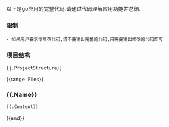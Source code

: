 以下是go应用的完整代码,请通过代码理解应用功能并总结.
### 限制
    - 如果用户要求你修改代码,请不要输出完整的代码,只需要输出修改的代码即可

### 项目结构

```
{{.ProjectStructure}}
```

{{range .Files}}
### {{.Name}}

```go
{{.Content}}
```
{{end}}
